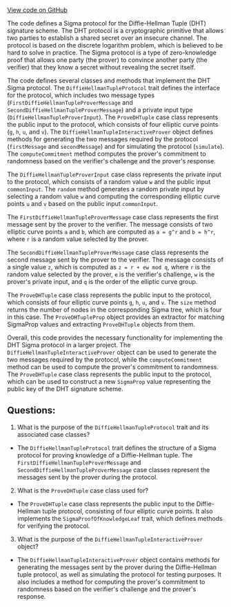 [View code on GitHub](sigmastate-interpreterhttps://github.com/ScorexFoundation/sigmastate-interpreter/interpreter/shared/src/main/scala/sigmastate/basics/DiffieHellmanTupleProtocol.scala)

The code defines a Sigma protocol for the Diffie-Hellman Tuple (DHT) signature scheme. The DHT protocol is a cryptographic primitive that allows two parties to establish a shared secret over an insecure channel. The protocol is based on the discrete logarithm problem, which is believed to be hard to solve in practice. The Sigma protocol is a type of zero-knowledge proof that allows one party (the prover) to convince another party (the verifier) that they know a secret without revealing the secret itself.

The code defines several classes and methods that implement the DHT Sigma protocol. The `DiffieHellmanTupleProtocol` trait defines the interface for the protocol, which includes two message types (`FirstDiffieHellmanTupleProverMessage` and `SecondDiffieHellmanTupleProverMessage`) and a private input type (`DiffieHellmanTupleProverInput`). The `ProveDHTuple` case class represents the public input to the protocol, which consists of four elliptic curve points (`g`, `h`, `u`, and `v`). The `DiffieHellmanTupleInteractiveProver` object defines methods for generating the two messages required by the protocol (`firstMessage` and `secondMessage`) and for simulating the protocol (`simulate`). The `computeCommitment` method computes the prover's commitment to randomness based on the verifier's challenge and the prover's response.

The `DiffieHellmanTupleProverInput` case class represents the private input to the protocol, which consists of a random value `w` and the public input `commonInput`. The `random` method generates a random private input by selecting a random value `w` and computing the corresponding elliptic curve points `u` and `v` based on the public input `commonInput`.

The `FirstDiffieHellmanTupleProverMessage` case class represents the first message sent by the prover to the verifier. The message consists of two elliptic curve points `a` and `b`, which are computed as `a = g^r` and `b = h^r`, where `r` is a random value selected by the prover.

The `SecondDiffieHellmanTupleProverMessage` case class represents the second message sent by the prover to the verifier. The message consists of a single value `z`, which is computed as `z = r + ew mod q`, where `r` is the random value selected by the prover, `e` is the verifier's challenge, `w` is the prover's private input, and `q` is the order of the elliptic curve group.

The `ProveDHTuple` case class represents the public input to the protocol, which consists of four elliptic curve points `g`, `h`, `u`, and `v`. The `size` method returns the number of nodes in the corresponding Sigma tree, which is four in this case. The `ProveDHTupleProp` object provides an extractor for matching SigmaProp values and extracting `ProveDHTuple` objects from them.

Overall, this code provides the necessary functionality for implementing the DHT Sigma protocol in a larger project. The `DiffieHellmanTupleInteractiveProver` object can be used to generate the two messages required by the protocol, while the `computeCommitment` method can be used to compute the prover's commitment to randomness. The `ProveDHTuple` case class represents the public input to the protocol, which can be used to construct a new `SigmaProp` value representing the public key of the DHT signature scheme.
## Questions: 
 1. What is the purpose of the `DiffieHellmanTupleProtocol` trait and its associated case classes?
- The `DiffieHellmanTupleProtocol` trait defines the structure of a Sigma protocol for proving knowledge of a Diffie-Hellman tuple. The `FirstDiffieHellmanTupleProverMessage` and `SecondDiffieHellmanTupleProverMessage` case classes represent the messages sent by the prover during the protocol.

2. What is the `ProveDHTuple` case class used for?
- The `ProveDHTuple` case class represents the public input to the Diffie-Hellman tuple protocol, consisting of four elliptic curve points. It also implements the `SigmaProofOfKnowledgeLeaf` trait, which defines methods for verifying the protocol.

3. What is the purpose of the `DiffieHellmanTupleInteractiveProver` object?
- The `DiffieHellmanTupleInteractiveProver` object contains methods for generating the messages sent by the prover during the Diffie-Hellman tuple protocol, as well as simulating the protocol for testing purposes. It also includes a method for computing the prover's commitment to randomness based on the verifier's challenge and the prover's response.